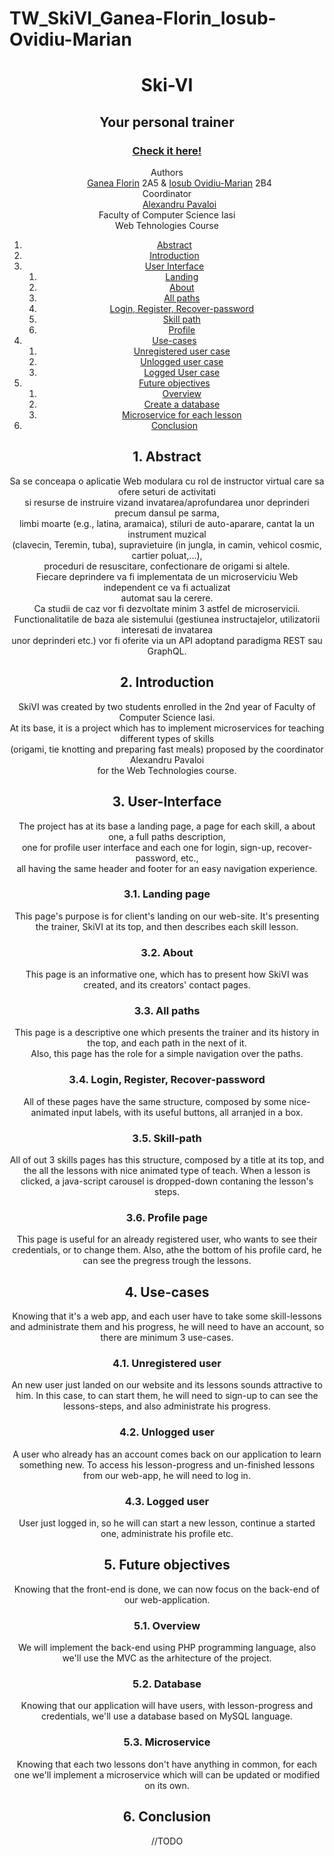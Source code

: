 # TW_SkiVI_Ganea-Florin_Iosub-Ovidiu-Marian
<!DOCTYPE html>
<html lang="en">
<head>
    <meta charset="UTF-8">
    <meta http-equiv="X-UA-Compatible" content="IE=edge">
    <meta name="viewport" content="width=device-width, initial-scale=1.0">
    <title>Documentation</title>
</head>
<body>
    <header>
        <h1>Ski-VI</h1>
        <h2>Your personal trainer</h2>
        <h3><a href="http://skivi.great-site.net/skivi/landing/landing.php">Check it here!</a></h3>
        <dl>
            <dt>Authors</dt>
            <dd><a href="https://github.com/ganeaflorin">Ganea Florin</a> 2A5 & <a href="https://github.com/MarianIosub">Iosub Ovidiu-Marian</a> 2B4</dd>
            <dt>Coordinator</dt>
            <dd><a href="https://iampava.com/">Alexandru Pavaloi</a></dd>
            <dt>Faculty of Computer Science Iasi</dt>
            <dt>Web Tehnologies Course</dt
                </dl>
    <div role="contentinfo">
        <ol role="directory">
            <li><a href="#1-abstract">Abstract</a> </li>
            <li><a href="#2-introduction">Introduction</a> </li>
            <li><a href="#3-user-interface">User Interface</a>
                <ol role="structure-directory">
                    <li><a href="#31-structure__landing">Landing</a></li>
                    <li><a href="#32-structure__about">About</a></li>
                    <li><a href="#33-structure__paths">All paths</a></li>
                    <li><a href="#34-structure__log/reg">Login, Register, Recover-password</a></li>
                    <li><a href="#35-structure__skill-path">Skill path</a></li>
                    <li><a href="#36-structure__profile">Profile</a></li>
                </ol>
            </li>
            <li><a href="#4-use-cases">Use-cases</a>
            <ol>
                <li><a href="#41-use-cases__unregistered">Unregistered user case</a></li>
                <li><a href="#42-use-cases__unlogged">Unlogged user case</a></li>
                <li><a href="#43-use-cases__logged">Logged User case</a></li>
            </ol>
            </li>
            <li><a href="#5-objectives">Future objectives</a>
            <ol>
                <li><a href="#51-objectives__overview">Overview</a></li> 
                <li><a href="#52-objectives__db">Create a database</a></li> 
                <li><a href="#53-objectives__microservice">Microservice for each lesson</a></li>
            </ol> </li>
            <li><a href="#6-conclusion">Conclusion</a> </li>
        </ol>
    </div>
    <section id="abstract" role="doc-abstract">
        <h2>1. Abstract</h2>
        <p>Sa se conceapa o aplicatie Web modulara cu rol de instructor virtual care sa ofere seturi de activitati<br> si resurse de instruire vizand invatarea/aprofundarea unor deprinderi precum dansul pe sarma,<br> limbi moarte (e.g., latina, aramaica), stiluri de auto-aparare, cantat la un instrument muzical<br> (clavecin, Teremin, tuba), supravietuire (in jungla, in camin, vehicol cosmic, cartier poluat,...),<br> proceduri de resuscitare, confectionare de origami si altele.
            <br>Fiecare deprindere va fi implementata de un microserviciu Web independent ce va fi actualizat<br> automat sau la cerere. <br>Ca studii de caz vor fi dezvoltate minim 3 astfel de microservicii.
            <br>Functionalitatile de baza ale sistemului (gestiunea instructajelor, utilizatorii interesati de invatarea<br> unor deprinderi etc.) vor fi oferite via un API adoptand paradigma REST sau GraphQL.</p>
    </section>
    <section id="introduction" role="doc-introduction">
        <h2>2. Introduction</h2>
        <p>SkiVI was created by two students enrolled in the 2nd year of Faculty of Computer Science Iasi.<br> At its base, it is a project which has to implement microservices for teaching different types of skills<br> (origami, tie knotting and preparing fast meals) proposed by the coordinator Alexandru Pavaloi<br> for the Web Technologies course.</p>
    </section>
    <section id="structure" role="doc-structure">
        <h2>3. User-Interface</h2>
        <p>The project has at its base a landing page, a page for each skill, a about one, a full paths description,<br> one for profile user interface and each one for login, sign-up, recover-password, etc.,<br> all having the same header and footer for an easy navigation experience.</p>
    </section>
    <section id="structure__landing" role="doc-structure">
        <h3>3.1. Landing page</h3>
        <p>This page's purpose is for client's landing on our web-site. It's presenting the trainer, SkiVI at its top, and then describes each skill lesson.</p>
    </section>
    <section id="structure__about" role="doc-structure">
        <h3>3.2. About</h3>
        <p>This page is an informative one, which has to present how SkiVI was created, and its creators' contact pages.</p>
    </section>
    <section id="structure__paths" role="doc-structure">
        <h3>3.3. All paths</h3>
        <p>This page is a descriptive one which presents the trainer and its history in the top, and each path in the next of it.<br> Also, this page has the role for a simple navigation over the paths.</p>
    </section>
    <section id="structure__log/reg" role="doc-structure">
        <h3>3.4. Login, Register, Recover-password</h3>
        <p>All of these pages have the same structure, composed by some nice-animated input labels, with its useful buttons, all arranjed in a box. </p>
    </section>
    <section id="structure__skill-path" role="doc-structure">
        <h3>3.5. Skill-path</h3>
        <p>All of out 3 skills pages has this structure, composed by a title at its top, and the all the lessons with nice animated type of teach. When a lesson is clicked, a java-script carousel is dropped-down contaning the lesson's steps.</p>
    </section>
    <section id="structure__profile" role="doc-structure">
        <h3>3.6. Profile page</h3>
        <p>This page is useful for an already registered user, who wants to see their credentials, or to change them. Also, athe the bottom of his profile card, he can see the pregress trough the lessons.</p>
    </section>
    <section id="use-cases" role="doc-structure">
        <h2>4. Use-cases</h2>
        <p>Knowing that it's a web app, and each user have to take some skill-lessons and administrate them and his progress, he will need to have an account, so there are minimum 3 use-cases.</p>
    </section>
    <section id="use-cases__unregisteres" role="doc-structure">
        <h3>4.1. Unregistered user</h3>
        <p>An new user just landed on our website and its lessons sounds attractive to him. In this case, to can start them, he will need to sign-up to can see the lessons-steps, and also administrate his progress.</p>
    </section>
    <section id="use-cases__unlogged" role="doc-structure">
        <h3>4.2. Unlogged user</h3>
        <p>A user who already has an account comes back on our application to learn something new. To access his lesson-progress and un-finished lessons from our web-app, he will need to log in.</p>
    </section>
    <section id="use-cases__logged" role="doc-structure">
        <h3>4.3. Logged user</h3>
        <p>User just logged in, so he will can start a new lesson, continue a started one, administrate his profile etc.</p>
    </section>
    <section id="objectives" role="doc-structure">
        <h2>5. Future objectives</h2>
        <p>Knowing that the front-end is done, we can now focus on the back-end of our web-application. </p>
    </section>
    <section id="objectives__overview" role="doc-structure">
        <h3>5.1. Overview</h3>
        <p>We will implement the back-end using PHP programming language, also we'll use the MVC as the arhitecture of the project. </p>
    </section>
    <section id="objectives__db" role="doc-structure">
        <h3>5.2. Database</h3>
        <p>Knowing that our application will have users, with lesson-progress and credentials, we'll use a database based on MySQL language.</p>
    </section>
    <section id="objectives__microservice" role="doc-structure">
        <h3>5.3. Microservice</h3>
        <p>Knowing that each two lessons don't have anything in common, for each one we'll implement a microservice which will can be updated or modified on its own.</p>
    </section>
    <section id="conclusion" role="doc-structure">
        <h2>6. Conclusion</h2>
        <p>//TODO</p>
    </section>
    </header>
</body>
</html>

